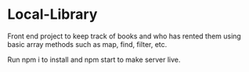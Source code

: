 # Local-Library
Front end project to keep track of books and who has rented them using basic array methods such as map, find, filter, etc. 

Run npm i to install and npm start to make server live.
